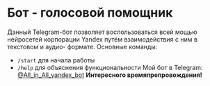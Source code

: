 # Бот - голосовой помощник 
Данный Telegram-бот позволяет воспользоваться всей мощью нейросетей корпорации Yandex путём взаимодействия с ним в текстовом и аудио- формате.
Основные команды: 
- `/start` для начала работы
- `/help` для объяснения функциональности
Мой бот в Telegram: [@All_in_All_yandex_bot](https://t.me/All_in_All_yandex_bot)
**Интересного времяпрепровождения!**
